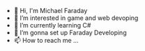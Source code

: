 - 👋 Hi, I'm Michael Faraday
- 👀 I’m interested in game and web devoping
- 🌱 I’m currently learning C#
- 💞️ I’m gonna set up Faraday Developing
- 📫 How to reach me ...

<!---
DevilfLaplace/DevilfLaplace is a ✨ special ✨ repository because its `README.md` (this file) appears on your GitHub profile.
You can click the Preview link to take a look at your changes.
--->
